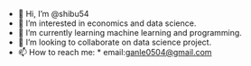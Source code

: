 - 👋 Hi, I’m @shibu54
- 👀 I’m interested in economics and data science.
- 🌱 I’m currently learning machine learning and programming.
- 💞️ I’m looking to collaborate on data science project.
- 📫 How to reach me: * email:ganle0504@gmail.com

<!---
shibu54/shibu54 is a ✨ special ✨ repository because its `README.md` (this file) appears on your GitHub profile.
You can click the Preview link to take a look at your changes.
--->
